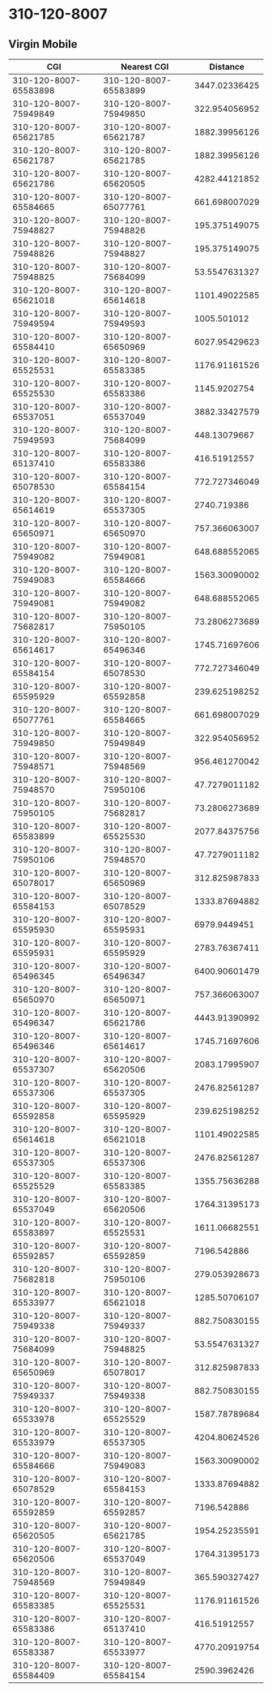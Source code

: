 # 310-120-8007
## Virgin Mobile


| CGI | Nearest CGI | Distance |
|-----|-------------|----------|
| 310-120-8007-65583898 | 310-120-8007-65583899 | 3447.02336425 |
| 310-120-8007-75949849 | 310-120-8007-75949850 | 322.954056952 |
| 310-120-8007-65621785 | 310-120-8007-65621787 | 1882.39956126 |
| 310-120-8007-65621787 | 310-120-8007-65621785 | 1882.39956126 |
| 310-120-8007-65621786 | 310-120-8007-65620505 | 4282.44121852 |
| 310-120-8007-65584665 | 310-120-8007-65077761 | 661.698007029 |
| 310-120-8007-75948827 | 310-120-8007-75948826 | 195.375149075 |
| 310-120-8007-75948826 | 310-120-8007-75948827 | 195.375149075 |
| 310-120-8007-75948825 | 310-120-8007-75684099 | 53.5547631327 |
| 310-120-8007-65621018 | 310-120-8007-65614618 | 1101.49022585 |
| 310-120-8007-75949594 | 310-120-8007-75949593 | 1005.501012 |
| 310-120-8007-65584410 | 310-120-8007-65650969 | 6027.95429623 |
| 310-120-8007-65525531 | 310-120-8007-65583385 | 1176.91161526 |
| 310-120-8007-65525530 | 310-120-8007-65583386 | 1145.9202754 |
| 310-120-8007-65537051 | 310-120-8007-65537049 | 3882.33427579 |
| 310-120-8007-75949593 | 310-120-8007-75684099 | 448.13079667 |
| 310-120-8007-65137410 | 310-120-8007-65583386 | 416.51912557 |
| 310-120-8007-65078530 | 310-120-8007-65584154 | 772.727346049 |
| 310-120-8007-65614619 | 310-120-8007-65537305 | 2740.719386 |
| 310-120-8007-65650971 | 310-120-8007-65650970 | 757.366063007 |
| 310-120-8007-75949082 | 310-120-8007-75949081 | 648.688552065 |
| 310-120-8007-75949083 | 310-120-8007-65584666 | 1563.30090002 |
| 310-120-8007-75949081 | 310-120-8007-75949082 | 648.688552065 |
| 310-120-8007-75682817 | 310-120-8007-75950105 | 73.2806273689 |
| 310-120-8007-65614617 | 310-120-8007-65496346 | 1745.71697606 |
| 310-120-8007-65584154 | 310-120-8007-65078530 | 772.727346049 |
| 310-120-8007-65595929 | 310-120-8007-65592858 | 239.625198252 |
| 310-120-8007-65077761 | 310-120-8007-65584665 | 661.698007029 |
| 310-120-8007-75949850 | 310-120-8007-75949849 | 322.954056952 |
| 310-120-8007-75948571 | 310-120-8007-75948569 | 956.461270042 |
| 310-120-8007-75948570 | 310-120-8007-75950106 | 47.7279011182 |
| 310-120-8007-75950105 | 310-120-8007-75682817 | 73.2806273689 |
| 310-120-8007-65583899 | 310-120-8007-65525530 | 2077.84375756 |
| 310-120-8007-75950106 | 310-120-8007-75948570 | 47.7279011182 |
| 310-120-8007-65078017 | 310-120-8007-65650969 | 312.825987833 |
| 310-120-8007-65584153 | 310-120-8007-65078529 | 1333.87694882 |
| 310-120-8007-65595930 | 310-120-8007-65595931 | 6979.9449451 |
| 310-120-8007-65595931 | 310-120-8007-65595929 | 2783.76367411 |
| 310-120-8007-65496345 | 310-120-8007-65496347 | 6400.90601479 |
| 310-120-8007-65650970 | 310-120-8007-65650971 | 757.366063007 |
| 310-120-8007-65496347 | 310-120-8007-65621786 | 4443.91390992 |
| 310-120-8007-65496346 | 310-120-8007-65614617 | 1745.71697606 |
| 310-120-8007-65537307 | 310-120-8007-65620506 | 2083.17995907 |
| 310-120-8007-65537306 | 310-120-8007-65537305 | 2476.82561287 |
| 310-120-8007-65592858 | 310-120-8007-65595929 | 239.625198252 |
| 310-120-8007-65614618 | 310-120-8007-65621018 | 1101.49022585 |
| 310-120-8007-65537305 | 310-120-8007-65537306 | 2476.82561287 |
| 310-120-8007-65525529 | 310-120-8007-65583385 | 1355.75636288 |
| 310-120-8007-65537049 | 310-120-8007-65620506 | 1764.31395173 |
| 310-120-8007-65583897 | 310-120-8007-65525531 | 1611.06682551 |
| 310-120-8007-65592857 | 310-120-8007-65592859 | 7196.542886 |
| 310-120-8007-75682818 | 310-120-8007-75950106 | 279.053928673 |
| 310-120-8007-65533977 | 310-120-8007-65621018 | 1285.50706107 |
| 310-120-8007-75949338 | 310-120-8007-75949337 | 882.750830155 |
| 310-120-8007-75684099 | 310-120-8007-75948825 | 53.5547631327 |
| 310-120-8007-65650969 | 310-120-8007-65078017 | 312.825987833 |
| 310-120-8007-75949337 | 310-120-8007-75949338 | 882.750830155 |
| 310-120-8007-65533978 | 310-120-8007-65525529 | 1587.78789684 |
| 310-120-8007-65533979 | 310-120-8007-65537305 | 4204.80624526 |
| 310-120-8007-65584666 | 310-120-8007-75949083 | 1563.30090002 |
| 310-120-8007-65078529 | 310-120-8007-65584153 | 1333.87694882 |
| 310-120-8007-65592859 | 310-120-8007-65592857 | 7196.542886 |
| 310-120-8007-65620505 | 310-120-8007-65621785 | 1954.25235591 |
| 310-120-8007-65620506 | 310-120-8007-65537049 | 1764.31395173 |
| 310-120-8007-75948569 | 310-120-8007-75949849 | 365.590327427 |
| 310-120-8007-65583385 | 310-120-8007-65525531 | 1176.91161526 |
| 310-120-8007-65583386 | 310-120-8007-65137410 | 416.51912557 |
| 310-120-8007-65583387 | 310-120-8007-65533977 | 4770.20919754 |
| 310-120-8007-65584409 | 310-120-8007-65584154 | 2590.3962426 |
